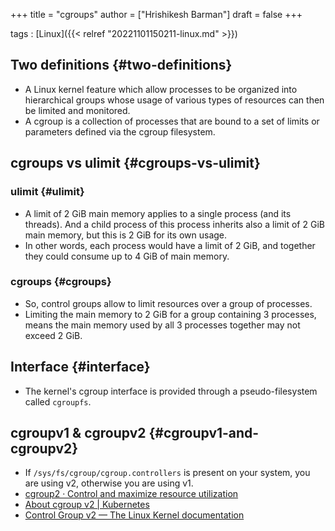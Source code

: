 +++
title = "cgroups"
author = ["Hrishikesh Barman"]
draft = false
+++

tags
: [Linux]({{< relref "20221101150211-linux.md" >}})


## Two definitions {#two-definitions}

-   A Linux kernel feature which allow processes to be organized into hierarchical groups whose usage of various types of resources can then be limited and monitored.
-   A cgroup is a collection of processes that are bound to a set of limits or parameters defined via the cgroup filesystem.


## cgroups vs ulimit {#cgroups-vs-ulimit}


### ulimit {#ulimit}

-   A limit of 2 GiB main memory applies to a single process (and its threads). And a child process of this process inherits also a limit of 2 GiB main memory, but this is 2 GiB for its own usage.
-   In other words, each process would have a limit of 2 GiB, and together they could consume up to 4 GiB of main memory.


### cgroups {#cgroups}

-   So, control groups allow to limit resources over a group of processes.
-   Limiting the main memory to 2 GiB for a group containing 3 processes, means the main memory used by all 3 processes together may not exceed 2 GiB.


## Interface {#interface}

-   The kernel's cgroup interface is provided through a pseudo-filesystem called `cgroupfs`.


## cgroupv1 &amp; cgroupv2 {#cgroupv1-and-cgroupv2}

-   If `/sys/fs/cgroup/cgroup.controllers` is present on your system, you are using v2, otherwise you are using v1.
-   [cgroup2 · Control and maximize resource utilization](https://facebookmicrosites.github.io/cgroup2/)
-   [About cgroup v2 | Kubernetes](https://kubernetes.io/docs/concepts/architecture/cgroups/)
-   [Control Group v2 — The Linux Kernel documentation](https://docs.kernel.org/admin-guide/cgroup-v2.html)
